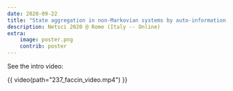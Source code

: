 ```yaml
---
date: 2020-09-22
title: "State aggregation in non-Markovian systems by auto-information maximization"
description: Netsci 2020 @ Rome (Italy -- Online)
extra:
    image: poster.png
    contrib: poster
---
```


See the intro video:

{{ video(path="237_faccin_video.mp4") }}
